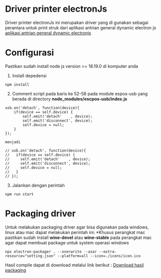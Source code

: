# Driver printer electronJs

Driver printer electronJs ini merupakan driver yang di gunakan sebagai perantara untuk print struk dari aplikasi antrian general dynamic electron js [aplikasi antrian general dynamic electronjs](https://github.com/aderahman007/aplikasi-antrian-general-electronjs)

# Configurasi
Pastikan sudah install node js version >= 18.19.0 di komputer anda
1. Install depedensi
```
npm install
```
2. Comment script pada baris ke 52-58 pada module espos-usb yang berada di directory **node_modules/escpos-usb/index.js**
```
usb.on('detach', function(device){
    if(device == self.device) {
        self.emit('detach'    , device);
        self.emit('disconnect', device);
        self.device = null;
    }
});

menjadi 

// usb.on('detach', function(device){
//   if(device == self.device) {
//     self.emit('detach'    , device);
//     self.emit('disconnect', device);
//     self.device = null;
//   }
// });
```

3. Jalankan dengan perintah 
```
npm run start
```

# Packaging driver
Untuk melakukan packaging driver agar bisa digunakan pada windows, linux atau mac dapat melakukan perintah ini:
*Khusus perangkat mac pastikan sudah install **wine-devel** atau **wine-stable** pada perangkat mac agar dapat membuat package untuk system operasi windows
```
npx electron-packager . --overwrite --asar --extra-resource="setting.json" --platform=all --icon=./icons/icon.ico
```

Hasil compile dapat di download melalui link berikut : [Download hasil packaging](https://drive.google.com/drive/folders/1INsunOYVxC0MnRzQqf3EYNkhXANXrOfu?usp=sharing)
